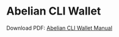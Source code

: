 # Abelian CLI Wallet

Download PDF: [Abelian CLI Wallet Manual](https://download.abelian.info/release/docs/Abelian%20CLI%20Wallet%20Manual.pdf)